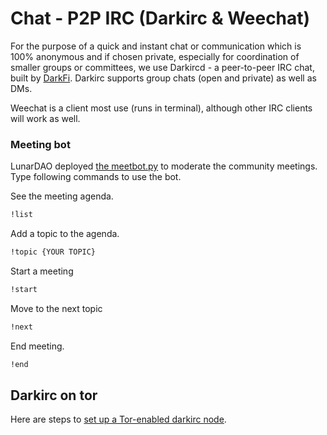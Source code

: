 # Chat - P2P IRC (Darkirc & Weechat)

For the purpose of a quick and instant chat or communication which is 100% anonymous and if chosen private, especially for coordination of smaller groups or committees, we use Darkircd - a peer-to-peer 
IRC chat, built by [DarkFi](dark.fi). Darkirc supports group chats (open and private) as well as DMs. 

Weechat is a client most use (runs in terminal), although other IRC clients will work as well.

### Meeting bot

LunarDAO deployed [the meetbot.py](https://github.com/darkrenaissance/darkfi/tree/master/bin/ircd/script/bots/meetbot) to moderate the community meetings. Type following commands to use the bot.

See the meeting agenda.
```sh
!list
```

Add a topic to the agenda.
```sh
!topic {YOUR TOPIC}
```

Start a meeting
```sh
!start
```

Move to the next topic
```sh
!next
```

End meeting.
```sh
!end
```

## Darkirc on tor

Here are steps to [set up a Tor-enabled darkirc node](https://darkrenaissance.github.io/darkfi/misc/tor-darkirc.html).
